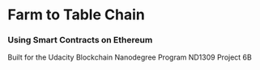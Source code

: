 # Farm to Table Chain
### Using Smart Contracts on Ethereum

Built for the Udacity Blockchain Nanodegree Program ND1309 Project 6B